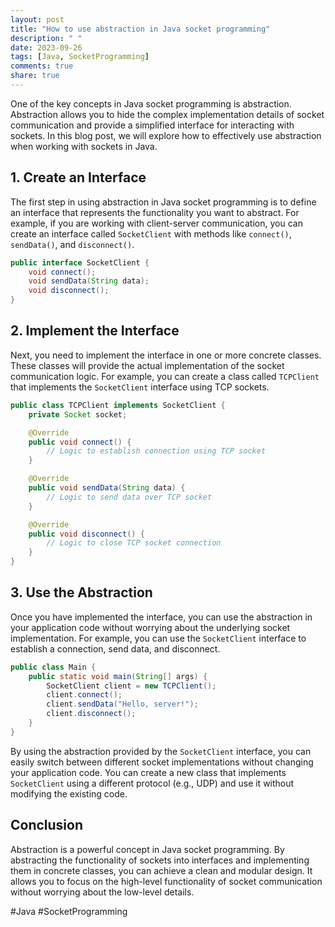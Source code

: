 ```yaml
---
layout: post
title: "How to use abstraction in Java socket programming"
description: " "
date: 2023-09-26
tags: [Java, SocketProgramming]
comments: true
share: true
---
```


One of the key concepts in Java socket programming is abstraction. Abstraction allows you to hide the complex implementation details of socket communication and provide a simplified interface for interacting with sockets. In this blog post, we will explore how to effectively use abstraction when working with sockets in Java.

## 1. Create an Interface

The first step in using abstraction in Java socket programming is to define an interface that represents the functionality you want to abstract. For example, if you are working with client-server communication, you can create an interface called `SocketClient` with methods like `connect()`, `sendData()`, and `disconnect()`.

```java
public interface SocketClient {
    void connect();
    void sendData(String data);
    void disconnect();
}
```

## 2. Implement the Interface

Next, you need to implement the interface in one or more concrete classes. These classes will provide the actual implementation of the socket communication logic. For example, you can create a class called `TCPClient` that implements the `SocketClient` interface using TCP sockets.

```java
public class TCPClient implements SocketClient {
    private Socket socket;

    @Override
    public void connect() {
        // Logic to establish connection using TCP socket
    }

    @Override
    public void sendData(String data) {
        // Logic to send data over TCP socket
    }

    @Override
    public void disconnect() {
        // Logic to close TCP socket connection
    }
}
```

## 3. Use the Abstraction

Once you have implemented the interface, you can use the abstraction in your application code without worrying about the underlying socket implementation. For example, you can use the `SocketClient` interface to establish a connection, send data, and disconnect.

```java
public class Main {
    public static void main(String[] args) {
        SocketClient client = new TCPClient();
        client.connect();
        client.sendData("Hello, server!");
        client.disconnect();
    }
}
```

By using the abstraction provided by the `SocketClient` interface, you can easily switch between different socket implementations without changing your application code. You can create a new class that implements `SocketClient` using a different protocol (e.g., UDP) and use it without modifying the existing code.

## Conclusion

Abstraction is a powerful concept in Java socket programming. By abstracting the functionality of sockets into interfaces and implementing them in concrete classes, you can achieve a clean and modular design. It allows you to focus on the high-level functionality of socket communication without worrying about the low-level details.

#Java #SocketProgramming